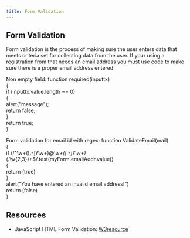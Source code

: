 ```yaml
---
title: Form Validation
---
```

## Form Validation

Form validation is the process of making sure the user enters data that meets criteria set for collecting data from the user.  If your using a registration from that needs an email address you must use code to make sure there is a proper email address entered.

Non empty field:
function required(inputtx)   
   {  
     if (inputtx.value.length == 0)  
      {   
         alert("message");        
         return false;   
      }       
      return true;   
    } 

Form validation for email id with regex:
function ValidateEmail(mail)   
{  
 if (/^\w+([\.-]?\w+)*@\w+([\.-]?\w+)*(\.\w{2,3})+$/.test(myForm.emailAddr.value))  
  {  
    return (true)  
  }  
    alert("You have entered an invalid email address!")  
    return (false)  
}  

## Resources
- JavaScript HTML Form Validation: [W3resource](https://www.w3resource.com/javascript/form/javascript-form-validation.php)
